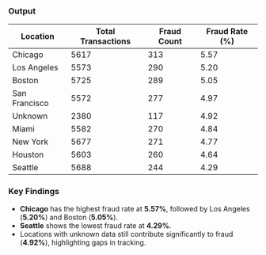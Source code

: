 ### Output
| Location       | Total Transactions | Fraud Count | Fraud Rate (%) |
|----------------|------------------|-------------|----------------|
| Chicago        | 5617             | 313         | 5.57           |
| Los Angeles    | 5573             | 290         | 5.20           |
| Boston         | 5725             | 289         | 5.05           |
| San Francisco  | 5572             | 277         | 4.97           |
| Unknown        | 2380             | 117         | 4.92           |
| Miami          | 5582             | 270         | 4.84           |
| New York       | 5677             | 271         | 4.77           |
| Houston        | 5603             | 260         | 4.64           |
| Seattle        | 5688             | 244         | 4.29           |

### Key Findings
- **Chicago** has the highest fraud rate at **5.57%**, followed by Los Angeles (**5.20%**) and Boston (**5.05%**).  
- **Seattle** shows the lowest fraud rate at **4.29%**.  
- Locations with unknown data still contribute significantly to fraud (**4.92%**), highlighting gaps in tracking.  

